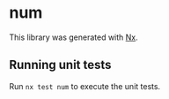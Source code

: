 # num

This library was generated with [Nx](https://nx.dev).

## Running unit tests

Run `nx test num` to execute the unit tests.
